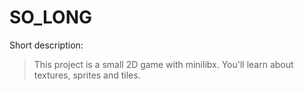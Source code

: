 # SO_LONG
Short description:
> This project is a small 2D game with minilibx. You'll learn about textures, sprites and tiles.
